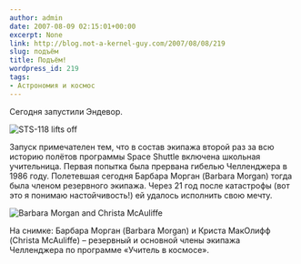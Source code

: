 ```yaml
---
author: admin
date: 2007-08-09 02:15:01+00:00
excerpt: None
link: http://blog.not-a-kernel-guy.com/2007/08/08/219
slug: подъём
title: Подъём!
wordpress_id: 219
tags:
- Астрономия и космос
---
```


Сегодня запустили Эндевор.

![STS-118 lifts off](http://www.nasa.gov/images/content/170421main_118_launch.jpg)

Запуск примечателен тем, что в состав экипажа второй раз за всю историю полётов программы Space Shuttle включена школьная учительница. Первая попытка была прервана гибелью Челленджера в 1986 году. Полетевшая сегодня Барбара Морган (Barbara Morgan) тогда была членом резервного экипажа. Через 21 год после катастрофы (вот это я понимаю настойчивость!) ей удалось исполнить свою мечту.

![Barbara Morgan and Christa McAuliffe](http://i.l.cnn.net/cnn/2007/TECH/space/08/08/space.shuttle.ap/art.morgan.mcauliffe.jpg)

На снимке: Барбара Морган (Barbara Morgan) и Криста МакОлифф (Christa McAuliffe) – резервный и основной члены экипажа Челленджера по программе «Учитель в космосе».
